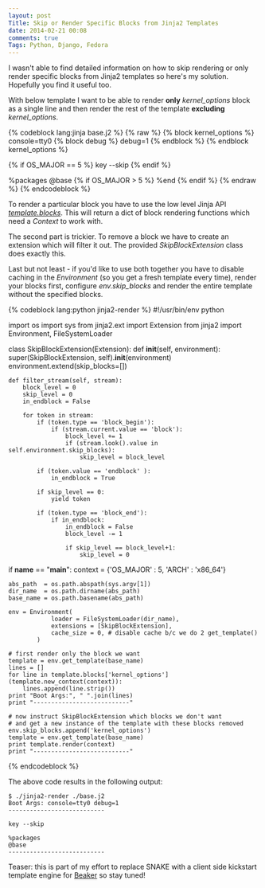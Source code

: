 ```yaml
---
layout: post
Title: Skip or Render Specific Blocks from Jinja2 Templates
date: 2014-02-21 00:08
comments: true
Tags: Python, Django, Fedora
---
```


I wasn't able to find detailed information on how to skip rendering
or only render specific blocks from Jinja2 templates so here's my solution.
Hopefully you find it useful too.

With below template I want to be able to render **only** *kernel_options* block
as a single line and then render the rest of the template **excluding** *kernel_options*.

{% codeblock lang:jinja base.j2 %}
{% raw %}
{% block kernel_options %}
console=tty0
    {% block debug %}
        debug=1
    {% endblock %}
{% endblock kernel_options %}

{% if OS_MAJOR == 5 %}
key --skip
{% endif %}

%packages
@base
{% if OS_MAJOR > 5 %}
%end
{% endif %}
{% endraw %}
{% endcodeblock %}


To render a particular block you have to use the low level Jinja API
*[template.blocks](http://jinja.pocoo.org/docs/api/#jinja2.Template.blocks)*.
This will return a dict of block rendering functions which need a *Context* to work with.

The second part is trickier. To remove a block we have to create an extension
which will filter it out. The provided *SkipBlockExtension* class does
exactly this.


Last but not least - if you'd like to use both together you have to disable
caching in the *Environment* (so you get a fresh template every time), render
your blocks first, configure *env.skip_blocks* and render the entire template
without the specified blocks.


{% codeblock lang:python jinja2-render %}
#!/usr/bin/env python

import os
import sys
from jinja2.ext import Extension
from jinja2 import Environment, FileSystemLoader


class SkipBlockExtension(Extension):
    def __init__(self, environment):
        super(SkipBlockExtension, self).__init__(environment)
        environment.extend(skip_blocks=[])

    def filter_stream(self, stream):
        block_level = 0
        skip_level = 0
        in_endblock = False

        for token in stream:
            if (token.type == 'block_begin'):
                if (stream.current.value == 'block'):
                    block_level += 1
                    if (stream.look().value in self.environment.skip_blocks):
                        skip_level = block_level

            if (token.value == 'endblock' ):
                in_endblock = True

            if skip_level == 0:
                yield token

            if (token.type == 'block_end'):
                if in_endblock:
                    in_endblock = False
                    block_level -= 1

                    if skip_level == block_level+1:
                        skip_level = 0


if __name__ == "__main__":
    context = {'OS_MAJOR' : 5, 'ARCH' : 'x86_64'}

    abs_path  = os.path.abspath(sys.argv[1])
    dir_name  = os.path.dirname(abs_path)
    base_name = os.path.basename(abs_path)

    env = Environment(
                loader = FileSystemLoader(dir_name),
                extensions = [SkipBlockExtension],
                cache_size = 0, # disable cache b/c we do 2 get_template()
            )

    # first render only the block we want
    template = env.get_template(base_name)
    lines = []
    for line in template.blocks['kernel_options'](template.new_context(context)):
        lines.append(line.strip())
    print "Boot Args:", " ".join(lines)
    print "---------------------------"

    # now instruct SkipBlockExtension which blocks we don't want
    # and get a new instance of the template with these blocks removed
    env.skip_blocks.append('kernel_options')
    template = env.get_template(base_name)
    print template.render(context)
    print "---------------------------"
{% endcodeblock %}


The above code results in the following output:

    $ ./jinja2-render ./base.j2 
    Boot Args: console=tty0 debug=1 
    ---------------------------
    
    key --skip
    
    %packages
    @base
    ---------------------------


Teaser: this is part of my effort to replace SNAKE with a client side
kickstart template engine for
[Beaker](/blog/2013/11/19/open-source-quality-assurance-infrastructure-for-fedora-qa/)
so stay tuned!
